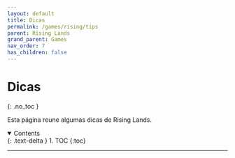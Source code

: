 ```yaml
---
layout: default
title: Dicas
permalink: /games/rising/tips
parent: Rising Lands
grand_parent: Games
nav_order: 7
has_children: false
---
```


# Dicas
{: .no_toc }
<br/>

Esta página reune algumas dicas de Rising Lands.

<details open markdown="block">
  <summary>
    Contents
  </summary>
  {: .text-delta }
1. TOC
{:toc}
</details>

--------------------------------------------------------------------------------

